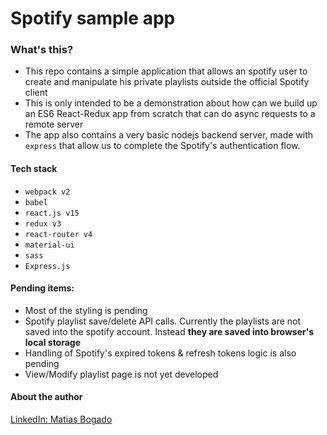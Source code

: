 # Spotify sample app

### What's this?
- This repo contains a simple application that allows an spotify user to create and manipulate his private playlists 
outside the official Spotify client
- This is only intended to be a demonstration about how can we build up an ES6 React-Redux app from scratch that can do async
requests to a remote server
- The app also contains a very basic nodejs backend server, made with ``express`` that allow us to complete the Spotify's
authentication flow.

#### Tech stack
- ``webpack v2``
- ``babel``
- ``react.js v15``
- ``redux v3``
- ``react-router v4``
- ``material-ui``
- ``sass``
- ``Express.js``

#### Pending items:
- Most of the styling is pending
- Spotify playlist save/delete API calls. Currently the playlists are not saved into the spotify account. Instead **they are saved into browser's local storage**
- Handling of Spotify's expired tokens & refresh tokens logic is also pending
- View/Modify playlist page is not yet developed

#### About the author
[LinkedIn: Matias Bogado](https://www.linkedin.com/in/mat%C3%ADas-bogado-71108652/)
